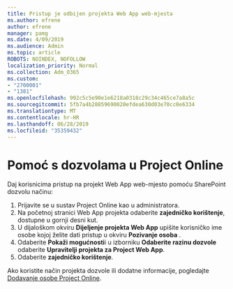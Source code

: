 ```yaml
---
title: Pristup je odbijen projekta Web App web-mjesta
ms.author: efrene
author: efrene
manager: pamg
ms.date: 4/09/2019
ms.audience: Admin
ms.topic: article
ROBOTS: NOINDEX, NOFOLLOW
localization_priority: Normal
ms.collection: Adm_O365
ms.custom:
- "2700001"
- "1381"
ms.openlocfilehash: 992c5c5e90e1e6218a0318c29c34c465ce7a8a5c
ms.sourcegitcommit: 5fb7a4b28859690020efdea630d03e70cc0e6334
ms.translationtype: MT
ms.contentlocale: hr-HR
ms.lasthandoff: 06/28/2019
ms.locfileid: "35359432"
---
```

# <a name="help-with-permissions-in-project-online"></a>Pomoć s dozvolama u Project Online

Daj korisnicima pristup na projekt Web App web-mjesto pomoću SharePoint dozvolu načinu:

1. Prijavite se u sustav Project Online kao u administratora.
2. Na početnoj stranici Web App projekta odaberite **zajedničko korištenje**, dostupne u gornji desni kut.
3. U dijaloškom okviru **Dijeljenje projekta Web App** upišite korisničko ime osobe kojoj želite dati pristup u okviru **Pozivanje osoba** .
4. Odaberite **Pokaži mogućnosti**i u izborniku **Odaberite razinu dozvole** odaberite **Upravitelji projekta za Project Web App**.
5. Odaberite **zajedničko korištenje**.

Ako koristite način projekta dozvole ili dodatne informacije, pogledajte [Dodavanje osobe Project Online](https://docs.microsoft.com/projectonline/step-2-add-people-to-project-online).
